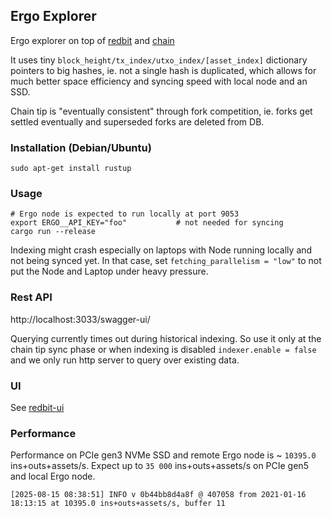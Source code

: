 ## Ergo Explorer

Ergo explorer on top of [redbit](../../redbit) and [chain](../../chain)

It uses tiny `block_height/tx_index/utxo_index/[asset_index]` dictionary pointers to big hashes, ie. not a single hash is duplicated,
which allows for much better space efficiency and syncing speed with local node and an SSD.

Chain tip is "eventually consistent" through fork competition, ie. forks get settled eventually and superseded forks are deleted from DB.

### Installation (Debian/Ubuntu)

```
sudo apt-get install rustup
```

### Usage

```
# Ergo node is expected to run locally at port 9053
export ERGO__API_KEY="foo"           # not needed for syncing
cargo run --release 
```

Indexing might crash especially on laptops with Node running locally and not being synced yet.
In that case, set `fetching_parallelism = "low"` to not put the Node and Laptop under heavy pressure.

### Rest API

http://localhost:3033/swagger-ui/

Querying currently times out during historical indexing. So use it only at the chain tip sync phase
or when indexing is disabled `indexer.enable = false` and we only run http server to query over existing data.

### UI

See [redbit-ui](https://github.com/pragmaxim-com/redbit-ui) 

### Performance

Performance on PCIe gen3 NVMe SSD and remote Ergo node is ~ `10395.0` ins+outs+assets/s. 
Expect up to `35 000` ins+outs+assets/s on PCIe gen5 and local Ergo node.
```
[2025-08-15 08:38:51] INFO v 0b44bb8d4a8f @ 407058 from 2021-01-16 18:13:15 at 10395.0 ins+outs+assets/s, buffer 11
```